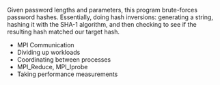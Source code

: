 Given password lengths and parameters, this program brute-forces password hashes. Essentially, doing hash inversions: generating a string, hashing it with the SHA-1 algorithm, and then checking to see if the resulting hash matched our target hash. 

- MPI Communication
- Dividing up workloads
- Coordinating between processes
- MPI_Reduce, MPI_Iprobe
- Taking performance measurements